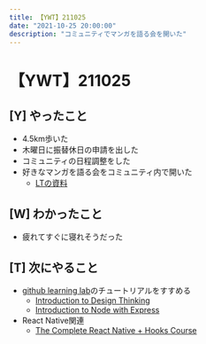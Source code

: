 ```yaml
---
title: 【YWT】211025
date: "2021-10-25 20:00:00"
description: "コミュニティでマンガを語る会を開いた"
---
```


# 【YWT】211025

## [Y] やったこと

- 4.5km歩いた
- 木曜日に振替休日の申請を出した
- コミュニティの日程調整をした
- 好きなマンガを語る会をコミュニティ内で開いた
  - [LTの資料](https://docs.google.com/presentation/d/1KLE826i0QorvYizFIvxVlFQZyDRbi0UDEt_isDf63-4/edit)

## [W] わかったこと

- 疲れてすぐに寝れそうだった

## [T] 次にやること

- [github learning lab](https://lab.github.com/githubtraining)のチュートリアルをすすめる
  - [Introduction to Design Thinking](https://lab.github.com/githubtraining/introduction-to-design-thinking)
  - [Introduction to Node with Express](https://lab.github.com/everydeveloper/introduction-to-node-with-express)
- React Native関連
  - [The Complete React Native + Hooks Course](https://www.udemy.com/course/the-complete-react-native-and-redux-course/)
